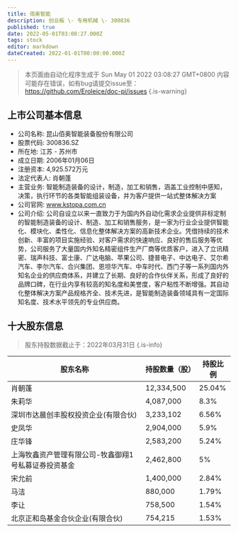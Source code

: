 ```yaml
---
title: 佰奥智能
description: 创业板 \- 专用机械 \- 300836
published: true
date: 2022-05-01T03:08:27.000Z
tags: stock
editor: markdown
dateCreated: 2022-01-01T00:00:00.000Z
---
```


> 本页面由自动化程序生成于 Sun May 01 2022 03:08:27 GMT+0800
> 内容可能存在错误，如有bug请提交issue至：https://github.com/Eroleice/doc-pi/issues
{.is-warning}

## 上市公司基本信息
- 公司名称: 昆山佰奥智能装备股份有限公司
- 股票代码: 300836.SZ
- 所在地: 江苏 - 苏州市
- 成立日期: 2006年01月06日
- 注册资本: 4,925.572万元
- 法定代表人: 肖朝蓬
- 主营业务: 智能制造装备的设计，制造，加工和销售，涵盖工业控制中感知，决策，执行环节的各类智能组装设备，并为客户提供一站式整体解决方案
- 公司官网: www.kstopa.com.cn
- 公司介绍: 公司自设立以来一直致力于为国内外自动化需求企业提供非标定制的智能制造装备的设计、制造、加工和销售服务，是一家为行业企业提供智能化、模块化、柔性化、信息化整体解决方案的高新技术企业。凭借持续的技术创新、丰富的项目实施经验、对客户需求的快速响应、良好的售后服务等优势，公司服务了大量国内外知名精密组件生产厂商等优质客户，进入了立讯精密、瑞声科技、富士康、广达电脑、苹果公司、捷普电子、中达电子、艾尔希汽车、李尔汽车、合兴集团、恩坦华汽车、中车时代、西门子等一系列国内外知名企业的供应商体系，并建立了长期、良好的合作伙伴关系，形成了良好的品牌口碑，在行业内享有较高的知名度和美誉度，客户粘性不断增强。其自动化整体解决方案产品规格齐全、技术先进，是智能制造装备领域具有一定国际知名度、技术水平领先的专业供应商。


## 十大股东信息
> 股东持股数据截止于：2022年03月31日
{.is-info}

| 股东名称 | 持股数量（股） | 持股比例 |
| --- | --- | --- |
| 肖朝蓬 | 12,334,500 | 25.04% |
| 朱莉华 | 4,087,000 | 8.3% |
| 深圳市达晨创丰股权投资企业(有限合伙) | 3,233,102 | 6.56% |
| 史凤华 | 2,904,000 | 5.9% |
| 庄华锋 | 2,583,200 | 5.24% |
| 上海牧鑫资产管理有限公司-牧鑫御翔1号私募证券投资基金 | 2,462,800 | 5% |
| 宋允前 | 1,400,000 | 2.84% |
| 马洁 | 880,000 | 1.79% |
| 李让 | 758,500 | 1.54% |
| 北京正和岛基金合伙企业(有限合伙) | 754,215 | 1.53% |




